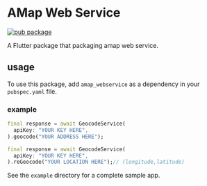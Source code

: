 # AMap Web Service

[![pub package](https://img.shields.io/pub/v/amap_webservice.svg)](https://pub.dev/packages/amap_webservice)

A Flutter package that packaging amap web service.

## usage

To use this package, add ```amap_webservice``` as a dependency in your ```pubspec.yaml``` file.

### example

```dart
final response = await GeocodeService(
  apiKey: "YOUR KEY HERE",
).geocode("YOUR ADDRESS HERE");
```

```dart
final response = await GeocodeService(
  apiKey: "YOUR KEY HERE",
).reGeocode("YOUR LOCATION HERE");// (longitude,latitude)
```

See the `example` directory for a complete sample app.

